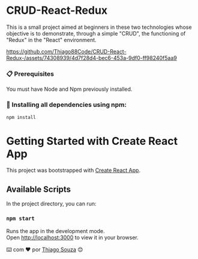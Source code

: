 # CRUD-React-Redux

This is a small project aimed at beginners in these two technologies whose objective is to demonstrate, through a simple "CRUD", the functioning of "Redux" in the "React" environment.

https://github.com/Thiago88Code/CRUD-React-Redux-/assets/74308939/4d7f28d4-bec6-453a-9df0-ff98240f5aa9


### 📋 Prerequisites

You must have Node and Npm previously installed.

### 🔧 Installing all dependencies using npm:

```
npm install 
```

# Getting Started with Create React App

This project was bootstrapped with [Create React App](https://github.com/facebook/create-react-app).

## Available Scripts

In the project directory, you can run:

### `npm start`

Runs the app in the development mode.\
Open [http://localhost:3000](http://localhost:3000) to view it in your browser.

⌨️ com ❤️ por [Thiago Souza](https://github.com/Thiago88Code) 😊

